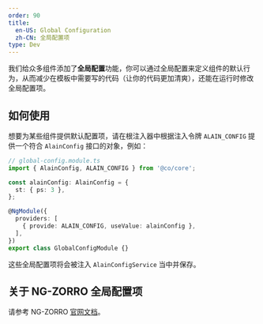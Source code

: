 ```yaml
---
order: 90
title:
  en-US: Global Configuration
  zh-CN: 全局配置项
type: Dev
---
```


我们给众多组件添加了**全局配置**功能，你可以通过全局配置来定义组件的默认行为，从而减少在模板中需要写的代码（让你的代码更加清爽），还能在运行时修改全局配置项。

## 如何使用

想要为某些组件提供默认配置项，请在根注入器中根据注入令牌 `ALAIN_CONFIG` 提供一个符合 `AlainConfig` 接口的对象，例如：

```typescript
// global-config.module.ts
import { AlainConfig, ALAIN_CONFIG } from '@co/core';

const alainConfig: AlainConfig = {
  st: { ps: 3 },
};

@NgModule({
  providers: [
    { provide: ALAIN_CONFIG, useValue: alainConfig },
  ],
})
export class GlobalConfigModule {}
```

这些全局配置项将会被注入 `AlainConfigService` 当中并保存。

## 关于 NG-ZORRO 全局配置项

请参考 NG-ZORRO [官网文档](https://ng.ant.design/docs/global-config/zh)。